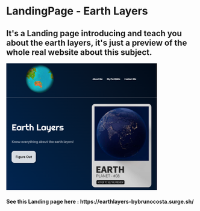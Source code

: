<div> 
<h1>LandingPage - Earth Layers</h1>
<h2>It's a Landing page introducing and teach you about the earth layers, it's just a preview of the whole real website about this subject.</h2>
</div>

 <img src="img/earthLayers.png" style="width: 400px"/>

<h4>See this Landing page here : https://earthlayers-bybrunocosta.surge.sh/</h4>
